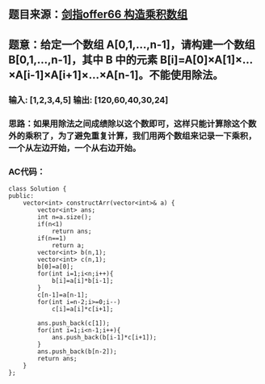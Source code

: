 ## 题目来源：[剑指offer66 构造乘积数组](https://leetcode-cn.com/problems/gou-jian-cheng-ji-shu-zu-lcof/)

## 题意：给定一个数组 A[0,1,…,n-1]，请构建一个数组 B[0,1,…,n-1]，其中 B 中的元素 B[i]=A[0]×A[1]×…×A[i-1]×A[i+1]×…×A[n-1]。不能使用除法。

### 输入: [1,2,3,4,5] 输出: [120,60,40,30,24]

### 思路：如果用除法之间成绩除以这个数即可，这样只能计算除这个数外的乘积了，为了避免重复计算，我们用两个数组来记录一下乘积，一个从左边开始，一个从右边开始。

### AC代码：

```
class Solution {
public:
    vector<int> constructArr(vector<int>& a) {
        vector<int> ans;
        int n=a.size();
        if(n<1)
            return ans;
        if(n==1)
            return a;
        vector<int> b(n,1);
        vector<int> c(n,1);
        b[0]=a[0];
        for(int i=1;i<n;i++){
            b[i]=a[i]*b[i-1];
        }
        c[n-1]=a[n-1];
        for(int i=n-2;i>=0;i--)
            c[i]=a[i]*c[i+1];
            
        ans.push_back(c[1]);
        for(int i=1;i<n-1;i++){
            ans.push_back(b[i-1]*c[i+1]);
        }
        ans.push_back(b[n-2]);
        return ans;
    }
};
```

